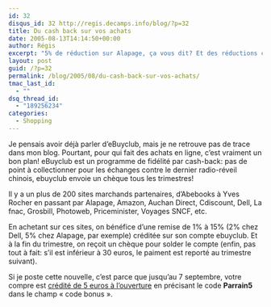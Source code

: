 ```yaml
---
id: 32
disqus_id: 32 http://regis.decamps.info/blog/?p=32
title: Du cash back sur vos achats
date: 2005-08-13T14:14:50+00:00
author: Régis
excerpt: "5% de réduction sur Alapage, ça vous dit? Et des réductions chez pixmania, La Redoute, Cdiscount? Et un cadeau de 5 euros  à l'ouverture du compte?"
layout: post
guid: /?p=32
permalink: /blog/2005/08/du-cash-back-sur-vos-achats/
tmac_last_id:
  - ""
dsq_thread_id:
  - "189256234"
categories:
  - Shopping
---
```

Je pensais avoir déjà parler d’eBuyclub, mais je ne retrouve pas de trace dans mon blog. Pourtant, pour qui fait des achats en ligne, c’est vraiment un bon plan! eBuyclub est un programme de fidélité par cash-back: pas de point à collectionner pour les échanges contre le dernier radio-réveil chinois, ebuyclub envoie un chèque tous les trimestres!

Il y a un plus de 200 sites marchands partenaires, d’Abebooks à Yves Rocher en passant par Alapage, Amazon, Auchan Direct, Cdiscount, Dell, La fnac, Grosbill, Photoweb, Priceminister, Voyages SNCF, etc.

En achetant sur ces sites, on bénéfice d’une remise de 1% à 15% (2% chez Dell, 5% chez Alapage, par exemple) créditée sur son compte ebuyclub. Et à la fin du trimestre, on reçoit un chèque pour solder le compte (enfin, pas tout à fait: s’il est inférieur à 30 euros, le paiment est reporté au trimestre suivant).

Si je poste cette nouvelle, c’est parce que jusqu’au 7 septembre, votre compre est [crédité de 5 euros à l’ouverture](http://www.ebuyclub.com/Accueil.jsp?parrain=decampsr) en précisant le code **Parrain5** dans le champ « code bonus ».
